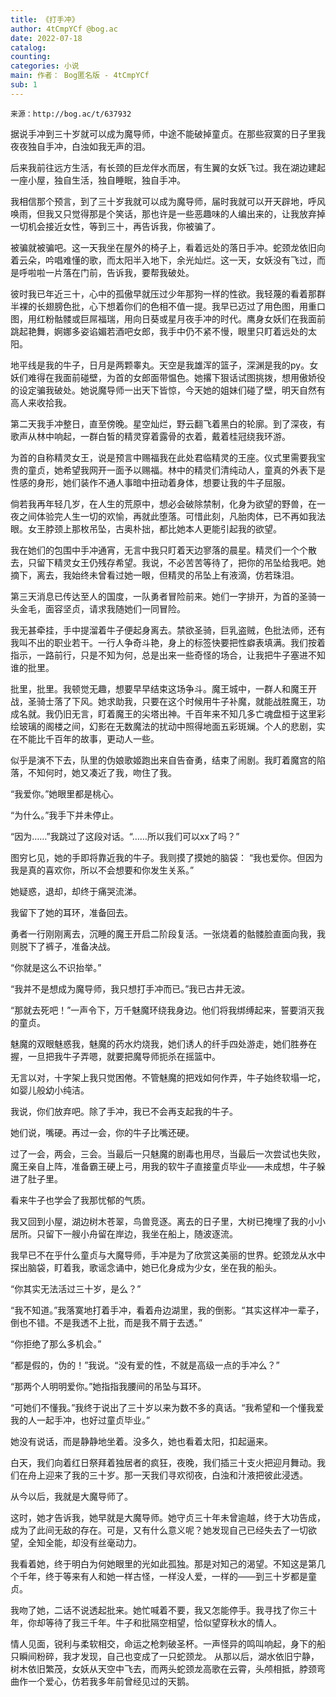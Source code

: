 ```yaml
---
title: 《打手冲》
author: 4tCmpYCf @bog.ac
date: 2022-07-18
catalog: 
counting: 
categories: 小说
main: 作者： Bog匿名版 - 4tCmpYCf
sub: 1
---
```

    来源：http://bog.ac/t/637932

据说手冲到三十岁就可以成为魔导师，中途不能破掉童贞。在那些寂寞的日子里我夜夜独自手冲，白浊如我无声的泪。

后来我前往远方生活，有长颈的巨龙伴水而居，有生翼的女妖飞过。我在湖边建起一座小屋，独自生活，独自睡眠，独自手冲。

我相信那个预言，到了三十岁我就可以成为魔导师，届时我就可以开天辟地，呼风唤雨，但我又只觉得那是个笑话，那也许是一些恶趣味的人编出来的，让我放弃掉一切机会接近女性，等到三十，再告诉我，你被骗了。
<br>

被骗就被骗吧。这一天我坐在屋外的椅子上，看着远处的落日手冲。蛇颈龙依旧向着云朵，吟唱难懂的歌，而太阳半入地下，余光灿烂。这一天，女妖没有飞过，而是呼啦啦一片落在门前，告诉我，要帮我破处。

彼时我已年近三十，心中的孤傲早就压过少年那狗一样的性欲。我轻蔑的看着那群半裸的长翅膀色批，心下想着你们的色相不值一提。我早已迈过了用色图，用重口图，用红粉骷髅或巨屌福瑞，用向日葵或星月夜手冲的时代。鹰身女妖们在我面前跳起艳舞，婀娜多姿谄媚若酒吧女郎，我手中仍不紧不慢，眼里只盯着远处的太阳。

地平线是我的牛子，日月是两颗睾丸。天空是我雄浑的篮子，深渊是我的py。女妖们难得在我面前碰壁，为首的女郎面带愠色。她撂下狠话试图挑拨，想用傲娇役的设定骗我破处。她说魔导师一出天下皆惊，今天她的姐妹们碰了壁，明天自然有高人来收拾我。

第二天我手冲整日，直至傍晚。星空灿烂，野云翻飞着黑白的轮廓。到了深夜，有歌声从林中响起，一群白皙的精灵穿着露骨的衣着，戴着桂冠绕我环游。

为首的自称精灵女王，说是预言中赐福我在此处君临精灵的王座。仪式里需要我宝贵的童贞，她希望我网开一面予以赐福。林中的精灵们清纯动人，童真的外表下是性感的身形，她们装作不通人事暗中扭动着身体，想要让我的牛子屈服。

倘若我再年轻几岁，在人生的荒原中，想必会破除禁制，化身为欲望的野兽，在一夜之间体验完人生一切的欢愉，再就此堕落。可惜此刻，凡胎肉体，已不再如我法眼。女王脖颈上那枚吊坠，古奥朴拙，都比她本人更能引起我的欲望。

我在她们的包围中手冲通宵，无言中我只盯着天边寥落的晨星。精灵们一个个散去，只留下精灵女王仍残存希望。我说，不必苦苦等待了，把你的吊坠给我吧。她摘下，离去，我始终未曾看过她一眼，但精灵的吊坠上有液滴，仿若珠泪。

第三天消息已传达至人的国度，一队勇者冒险前来。她们一字排开，为首的圣骑一头金毛，面容坚贞，请求我随她们一同冒险。

我无甚牵挂，手中提溜着牛子便起身离去。禁欲圣骑，巨乳盗贼，色批法师，还有我叫不出的职业若干。一行人争奇斗艳，身上的标签快要把性癖表填满。我们按着指示，一路前行，只是不知为何，总是出来一些奇怪的场合，让我把牛子塞进不知谁的批里。

批里，批里。我顿觉无趣，想要早早结束这场争斗。魔王城中，一群人和魔王开战，圣骑士落了下风。她求助我，只要在这个时候用牛子补魔，就能战胜魔王，功成名就。我仍旧无言，盯着魔王的尖塔出神。千百年来不知几多亡魂盘桓于这里彩绘玻璃的阁楼之间，幻影在无数魔法的扰动中照得地面五彩斑斓。个人的悲剧，实在不能比千百年的故事，更动人一些。

似乎是演不下去，队里的伪娘歌姬跑出来自告奋勇，结束了闹剧。我盯着魔宫的陷落，不知何时，她又凑近了我，吻住了我。

“我爱你。”她眼里都是桃心。

“为什么。”我手下并未停止。

“因为……”我跳过了这段对话。“……所以我们可以xx了吗？”

图穷匕见，她的手即将靠近我的牛子。我则摸了摸她的脑袋：
“我也爱你。但因为我是真的喜欢你，所以不会想要和你发生关系。”

她疑惑，退却，却终于痛哭流涕。

我留下了她的耳环，准备回去。

勇者一行刚刚离去，沉睡的魔王开启二阶段复活。一张烧着的骷髅脸直面向我，我则脱下了裤子，准备决战。

“你就是这么不识抬举。”

“我并不是想成为魔导师，我只想打手冲而已。”我已古井无波。

“那就去死吧！”一声令下，万千魅魔环绕我身边。他们将我绑缚起来，誓要消灭我的童贞。


魅魔的双眼魅惑我，魅魔的药水灼烧我，她们诱人的纤手四处游走，她们胜券在握，一旦把我牛子弄嗯，就要把魔导师扼杀在摇篮中。

无言以对，十字架上我只觉困倦。不管魅魔的把戏如何作弄，牛子始终软塌一坨，如婴儿般幼小纯洁。

我说，你们放弃吧。除了手冲，我已不会再支起我的牛子。

她们说，嘴硬。再过一会，你的牛子比嘴还硬。
<br>

过了一会，两会，三会。当最后一只魅魔的剧毒也用尽，当最后一次尝试也失败，魔王亲自上阵，准备霸王硬上弓，用我的软牛子直接童贞毕业——未成想，牛子躲进了肚子里。

看来牛子也学会了我那忧郁的气质。

我又回到小屋，湖边树木苍翠，鸟兽竞逐。离去的日子里，大树已掩埋了我的小小居所。只留下一艘小舟留在岸边，我坐在船上，随波逐流。

我早已不在乎什么童贞与大魔导师，手冲是为了欣赏这美丽的世界。蛇颈龙从水中探出脑袋，盯着我，歌谣念诵中，她已化身成为少女，坐在我的船头。

“你其实无法活过三十岁，是么？”

“我不知道。”我落寞地打着手冲，看着舟边湖里，我的倒影。“其实这样冲一辈子，倒也不错。不是我透不上批，而是我不屑于去透。”

“你拒绝了那么多机会。”

“都是假的，伪的！”我说。“没有爱的性，不就是高级一点的手冲么？”

“那两个人明明爱你。”她指指我腰间的吊坠与耳环。

“可她们不懂我。”我终于说出了三十岁以来为数不多的真话。“我希望和一个懂我爱我的人一起手冲，也好过童贞毕业。”
<br>

她没有说话，而是静静地坐着。没多久，她也看着太阳，扣起逼来。

白天，我们向着红日祭拜着独居者的疯狂，夜晚，我们插三十支火把迎月舞动。我们在舟上迎来了我的三十岁。那一天我们寻欢彻夜，白浊和汁液把彼此浸透。

从今以后，我就是大魔导师了。

这时，她才告诉我，她早就是大魔导师。她守贞三十年未曾逾越，终于大功告成，成为了此间无敌的存在。可是，又有什么意义呢？她发现自己已经失去了一切欲望，全知全能，却没有丝毫动力。

我看着她，终于明白为何她眼里的光如此孤独。那是对知己的渴望。不知这是第几个千年，终于等来有人和她一样古怪，一样没人爱，一样的——到三十岁都是童贞。

我吻了她，二话不说透起批来。她忙喊着不要，我又怎能停手。我寻找了你三十年，你却等待了我三千年。牛子和批隔空相望，恰似望穿秋水的情人。

情人见面，锐利与柔软相交，命运之枪刺破圣杯。一声怪异的鸣叫响起，身下的船只瞬间粉碎，我才发现，自己也变成了一只蛇颈龙。
从那以后，湖水依旧宁静，树木依旧繁茂，女妖从天空中飞去，而两头蛇颈龙高歌在云霄，头颅相抵，脖颈弯曲作一个爱心，仿若我多年前曾经见过的天鹅。
